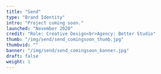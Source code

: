 ```yaml
---
title: "Send"
type: "Brand Identity"
intro: "Project coming soon."
launched: "November 2020"
credit: "Role: Creative Design<br>Agency: Better Studio"
thumb: "/img/send/send_comingsoon_thumb.jpg"
thumbvid: ""
banner: "/img/send/send_comingsoon_banner.jpg"
draft: false
weight: 1
---
```

